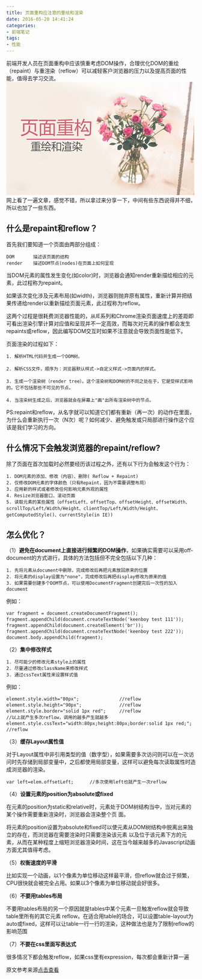 ```yaml
---
title: 页面重构应注意的重绘和渲染
date: 2016-05-20 14:41:24
categories:
- 前端笔记
tags:
- 性能
---
```

前端开发人员在页面重构中应该慎重考虑DOM操作，合理优化DOM的重绘（repaint）与重渲染（reflow）可以减轻客户浏览器的压力以及提高页面的性能，值得去学习交流。![页面重构应注意的重绘和渲染配图](/public/img/1-160612110S3250.jpg)网上看了一遍文章，感觉不错，所以拿过来分享一下，中间有些东西说得并不细，所以也加了一些东西。
## 什么是repaint和reflow？ ##
首先我们要知道一个页面由两部分组成：
```pre
DOM       描述该页面的结构
render    描述DOM节点(nodes)在页面上如何呈现
```
当DOM元素的属性发生变化(如color)时，浏览器会通知render重新描绘相应的元素，此过程称为repaint。

如果该次变化涉及元素布局(如width)，浏览器则抛弃原有属性，重新计算并把结果传递给render以重新描绘页面元素，此过程称为reflow。

这两个过程是很耗费浏览器性能的，从IE系列和Chrome渲染页面速度上的差距即可看出渲染引擎计算对应值和呈现并不一定高效，而每次对元素的操作都会发生repaints或reflow，因此编写DOM交互时如果不注意就会导致页面性能低下。

页面渲染的过程如下：
```pre
1. 解析HTML代码并生成一个DOM树。

2. 解析CSS文件，顺序为：浏览器默认样式->自定义样式->页面内的样式。

3. 生成一个渲染树（render tree）。这个渲染树和DOM树的不同之处在于，它是受样式影响的。它不包括那些不可见的节点。

4. 当渲染树生成之后，浏览器就会在屏幕上"画"出所有渲染树中的节点。
 ```
PS:repaint和reflow，从名字就可以知道它们都有重新（再一次）的动作在里面，为什么会重新执行一次（N次）呢？如何减少、避免触发或只局部进行操作这个应该是我们学习的方向。

## 什么情况下会触发浏览器的repaint/reflow? ##
除了页面在首次加载时必然要经历该过程之外，还有以下行为会触发这个行为：
```pre
1. DOM元素的添加、修改（内容）、删除( Reflow + Repaint)
2. 仅修改DOM元素的字体颜色（只有Repaint，因为不需要调整布局）
3. 应用新的样式或者修改任何影响元素外观的属性
4. Resize浏览器窗口、滚动页面
5. 读取元素的某些属性（offsetLeft、offsetTop、offsetHeight、offsetWidth、 scrollTop/Left/Width/Height、clientTop/Left/Width/Height、 getComputedStyle()、currentStyle(in IE))
```
## 怎么优化？ ##
（1）**避免在document上直接进行频繁的DOM操作**，如果确实需要可以采用off-document的方式进行，具体的方法包括但不完全包括以下几种：
```pre
1. 先将元素从document中删除，完成修改后再把元素放回原来的位置
2. 将元素的display设置为"none"，完成修改后再把display修改为原来的值
3. 如果需要创建多个DOM节点，可以使用DocumentFragment创建完后一次性的加入document
```
例如：
```pre
var fragment = document.createDocumentFragment();
fragment.appendChild(document.createTextNode('keenboy test 111'));
fragment.appendChild(document.createElement('br'));
fragment.appendChild(document.createTextNode('keenboy test 222'));
document.body.appendChild(fragment);
```
（2）**集中修改样式**

```pre
1. 尽可能少的修改元素style上的属性
2. 尽量通过修改className来修改样式
3. 通过cssText属性来设置样式值
```
例如：
```pre
element.style.width="80px";               //reflow
element.style.height="90px";              //reflow
element.style.border="solid 1px red";     //reflow
//以上就产生多次reflow，调用的越多产生就越多
element.style.cssText="width:80px;height:80px;border:solid 1px red;";     //reflow
```
（3）**缓存Layout属性值**


对于Layout属性中非引用类型的值（数字型），如果需要多次访问则可以在一次访问时先存储到局部变量中，之后都使用局部变量，这样可以避免每次读取属性时造成浏览器的渲染。

```pre
var left=elem.offsetLeft;      //多次使用left也就产生一次reflow
```
（4）**设置元素的position为absolute或fixed**

在元素的position为static和relative时，元素处于DOM树结构当中，当对元素的某个操作需要重新渲染时，浏览器会渲染整个页 面。

将元素的position设置为absolute和fixed可以使元素从DOM树结构中脱离出来独立的存在，而浏览器在需要渲染时只需要渲染该元素 以及位于该元素下方的元素，从而在某种程度上缩短浏览器渲染时间，这在当今越来越多的Javascript动画方面尤其值得考虑。

（5）**权衡速度的平滑**

比如实现一个动画，以1个像素为单位移动这样最平滑，但reflow就会过于频繁，CPU很快就会被完全占用。如果以3个像素为单位移动就会好很多。

（6）**不要用tables布局**

不要用tables布局的另一个原因就是tables中某个元素一旦触发reflow就会导致table里所有的其它元素 reflow。在适合用table的场合，可以设置table-layout为auto或fixed，这样可以让table一行一行的渲染，这种做法也是为了限制reflow的影响范围

（7）**不要在css里面写表达式**


很多情况下都会触发reflow，如果css里有expression，每次都会重新计算一遍

原文参考来源[点击查看](http://www.blueidea.com/tech/web/2011/8365.asp)